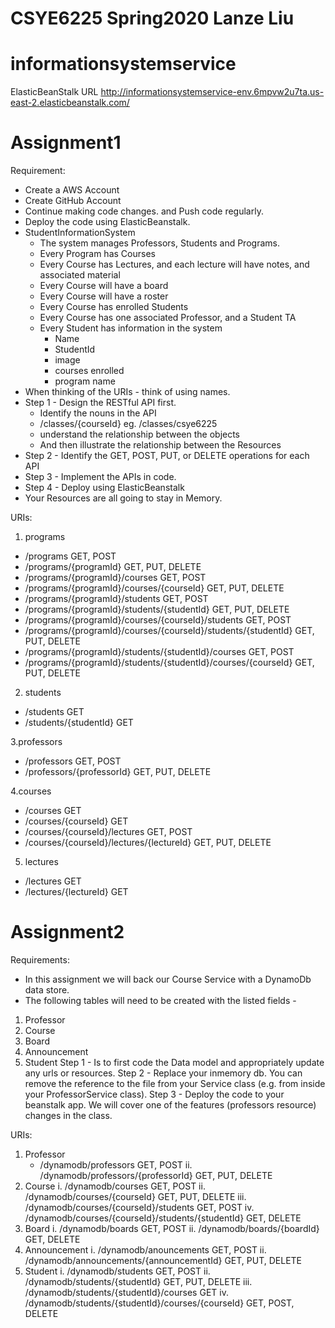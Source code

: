 # CSYE6225 Spring2020 Lanze Liu
# informationsystemservice
ElasticBeanStalk URL
http://informationsystemservice-env.6mpvw2u7ta.us-east-2.elasticbeanstalk.com/
# Assignment1
Requirement:
- Create a AWS Account
- Create GitHub Account
- Continue making code changes. and Push code regularly.
- Deploy the code using ElasticBeanstalk.
- StudentInformationSystem 
     - The system manages Professors, Students and Programs.
     - Every Program has Courses
     - Every Course has Lectures, and each lecture will have notes, and associated material
     - Every Course will have a board
     - Every Course will have a roster 
     - Every Course has enrolled Students
     - Every Course has one associated Professor, and a Student TA
     - Every Student has information in the system 
          - Name        
          - StudentId
          - image     
          - courses enrolled
          - program name
- When thinking of the URIs - think of using names. 
- Step 1 - Design the RESTful API first. 
     - Identify the nouns in the API
     - /classes/{courseId}  eg. /classes/csye6225
     - understand the relationship between the objects 
     - And then illustrate the relationship between the Resources
- Step 2 - Identify the GET, POST, PUT, or DELETE operations for each API
- Step 3 - Implement the APIs in code. 
- Step 4 - Deploy using ElasticBeanstalk
- Your Resources are all going to stay in Memory.

URIs:
1. programs
- /programs GET, POST
- /programs/{programId} GET, PUT, DELETE
- /programs/{programId}/courses GET, POST
- /programs/{programId}/courses/{courseId} GET, PUT, DELETE
- /programs/{programId}/students GET, POST
- /programs/{programId}/students/{studentId} GET, PUT, DELETE
- /programs/{programId}/courses/{courseId}/students GET, POST
- /programs/{programId}/courses/{courseId}/students/{studentId} GET, PUT, DELETE
- /programs/{programId}/students/{studentId}/courses GET, POST
- /programs/{programId}/students/{studentId}/courses/{courseId} GET, PUT, DELETE
  
2. students
- /students GET
- /students/{studentId} GET

3.professors
- /professors GET, POST
- /professors/{professorId} GET, PUT, DELETE
  
4.courses
- /courses GET
- /courses/{courseId} GET
- /courses/{courseId}/lectures GET, POST
- /courses/{courseId}/lectures/{lectureId} GET, PUT, DELETE
  
5. lectures
- /lectures GET
- /lectures/{lectureId} GET

# Assignment2
Requirements:
- In this assignment we will back our Course Service with a DynamoDb data store. 
- The following tables will need to be created with the listed fields - 
1. Professor
2. Course
3. Board
4. Announcement
5. Student
Step 1 - Is to first code the Data model and appropriately update any urls or resources.
Step 2 - Replace your inmemory db. You can remove the reference to the file from your Service class (e.g. from inside your ProfessorService class).
Step 3 - Deploy the code to your beanstalk app. We will cover one of the features (professors resource) changes in the class.

URIs:
1. Professor
     - /dynamodb/professors GET, POST
     ii. /dynamodb/professors/{professorId} GET, PUT, DELETE
2. Course
     i. /dynamodb/courses GET, POST
     ii. /dynamodb/courses/{courseId} GET, PUT, DELETE
     iii. /dynamodb/courses/{courseId}/students GET, POST
     iv. /dynamodb/courses/{courseId}/students/{studentId} GET, DELETE
3. Board
     i. /dynamodb/boards GET, POST
     ii. /dynamodb/boards/{boardId} GET, DELETE
4. Announcement
     i. /dynamodb/anouncements GET, POST
     ii. /dynamodb/announcements/{announcementId} GET, PUT, DELETE
5. Student
     i. /dynamodb/students GET, POST
     ii. /dynamodb/students/{studentId} GET, PUT, DELETE
     iii. /dynamodb/students/{studentId}/courses GET
     iv. /dynamodb/students/{studentId}/courses/{courseId} GET, POST, DELETE
